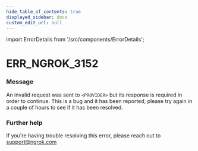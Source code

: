 ```yaml
---
hide_table_of_contents: true
displayed_sidebar: docs
custom_edit_url: null
---
```


import ErrorDetails from '/src/components/ErrorDetails';

# ERR_NGROK_3152

### Message
An invalid request was sent to `<PROVIDER>` but its response is required in order to continue. This is a bug and it has been reported; please try again in a couple of hours to see if it has been resolved.

### Further help
If you're having trouble resolving this error, please reach out to [support@ngrok.com](mailto:support@ngrok.com?subject=Help%20with%20ERR_NGROK_3152)

<ErrorDetails error='err_ngrok_3152' />
